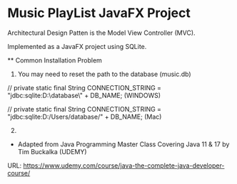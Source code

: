 # Music PlayList JavaFX Project
Architectural Design Patten is the Model View Controller (MVC).

Implemented as a JavaFX project using SQLite.

** Common Installation Problem

1. You may need to reset the path to the database (music.db)

// private static final String CONNECTION_STRING = "jdbc:sqlite:D:\\database\\" + DB_NAME; (WINDOWS)

// private static final String CONNECTION_STRING = "jdbc:sqlite:D:/Users/database/" + DB_NAME; (Mac)

2. 

+ Adapted from Java Programming Master Class Covering Java 11 & 17 by Tim Buckalka (UDEMY)

URL: https://www.udemy.com/course/java-the-complete-java-developer-course/
